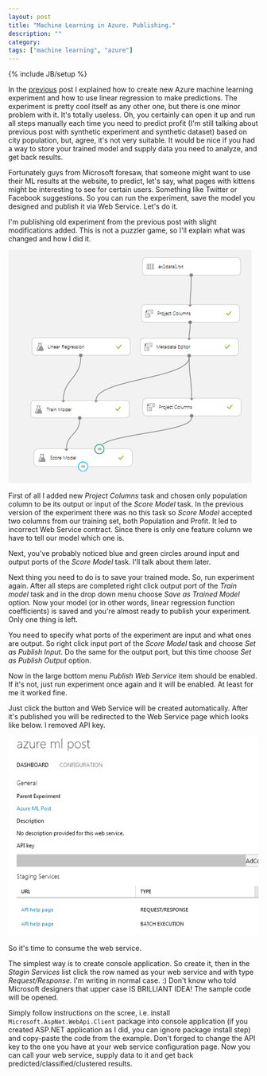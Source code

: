 ```yaml
---
layout: post
title: "Machine Learning in Azure. Publishing."
description: ""
category: 
tags: ["machine learning", "azure"]
---
```

{% include JB/setup %}

In the [previous](/2014/07/21/machine-learning-in-azure/) post I explained how to create new 
Azure machine learning experiment and how to use linear regression to make predictions.
The experiment is pretty cool itself as any other one, but there is one minor problem with it.
It's totally useless. Oh, you certainly can open it up and run all steps manually each time you need
to predict profit (I'm still talking about previous post with synthetic experiment and synthetic dataset)
based on city population, but, agree, it's not very suitable. It would be nice if you had a way
to store your trained model and supply data you need to analyze, and get back results.

<!-- more -->

Fortunately guys from Microsoft foresaw, that someone might want to use their ML results 
at the website, to predict, let's say, what pages with kittens might be interesting to see for 
certain users. Something like Twitter or Facebook suggestions. So you can run the experiment, save 
the model you designed and publish it via Web Service. Let's do it.

I'm publishing old experiment from the previous post with slight modifications added.
This is not a puzzler game, so I'll explain what was changed and how I did it.

![changed-experiment](/assets/images/azure_ml_2/changed_exp.png)

First of all I added new _Project Columns_ task and chosen only population column to be its output
or input of the _Score Model_ task. In the previous version of the experiment there was no this task
so _Score Model_ accepted two columns from our training set, both Population and Profit. It led to incorrect
Web Service contract. Since there is only one feature column we have to tell our model which one is.

Next, you've probably noticed blue and green circles around input and output ports of the _Score Model_ task.
I'll talk about them later.

Next thing you need to do is to save your trained mode. So, run experiment again. After all steps are completed
right click output port of the _Train model_ task and in the drop down menu choose _Save as Trained Model_ option.
Now your model (or in other words, linear regression function coefficients) is saved and you're almost ready to
publish your experiment. Only one thing is left.

You need to specify what ports of the experiment are input and what ones are output.
So right click input port of the _Score Model_ task and choose _Set as Publish Input_. Do the same 
for the output port, but this time choose _Set as Publish Output_ option.

Now in the large bottom menu _Publish Web Service_ item should be enabled. If it's not, just run experiment
once again and it will be enabled. At least for me it worked fine.

Just click the button and Web Service will be created automatically. After it's published you will be 
redirected to the Web Service page which looks like below. I removed API key. 

![changed-experiment](/assets/images/azure_ml_2/web_service_configuration.png)

So it's time to consume the web service.

The simplest way is to create console application. So create it, then in the _Stagin Services_ list click
the row named as your web service and with type _Request/Response_. I'm writing in normal case. :) Don't know
who told Microsoft designers that upper case IS BRILLIANT IDEA! The sample code will be opened.

Simply follow instructions on the scree, i.e. install `Microsoft.AspNet.WebApi.Client` package into 
console application (if you created ASP.NET application as I did, you can ignore package install step) 
and copy-paste the code from the example. Don't forged to change the API key 
to the one you have at your web service configuration page. Now you can call your web service, supply data
to it and get back predicted/classified/clustered results.
